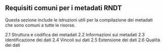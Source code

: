 ## Requisiti comuni per i metadati RNDT

Questa sezione include le istruzioni utili per la compilazione dei metadati che sono comuni a tutte le risorse.

2.1 Struttura e codifica dei metadati
2.2 Informazioni sui metadati
2.3 identificazione dei dati
2.4 Vincoli sui dati
2.5 Estensione dei dati
2.6 Qualità dei dati
